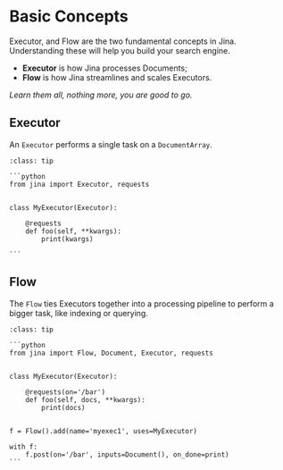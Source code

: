# Basic Concepts

Executor, and Flow are the two fundamental concepts in Jina. Understanding these will help you build your
search engine.

- **Executor** is how Jina processes Documents;
- **Flow** is how Jina streamlines and scales Executors.

*Learn them all, nothing more, you are good to go.*

## Executor

An `Executor` performs a single task on a `DocumentArray`.

````{admonition} Example code
:class: tip

```python
from jina import Executor, requests


class MyExecutor(Executor):

    @requests
    def foo(self, **kwargs):
        print(kwargs)

```

````


## Flow

The `Flow` ties Executors together into a processing pipeline to perform a bigger task, like indexing or querying.

````{admonition} Example code
:class: tip

```python
from jina import Flow, Document, Executor, requests


class MyExecutor(Executor):

    @requests(on='/bar')
    def foo(self, docs, **kwargs):
        print(docs)


f = Flow().add(name='myexec1', uses=MyExecutor)

with f:
    f.post(on='/bar', inputs=Document(), on_done=print)
```

````
